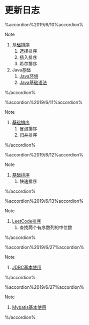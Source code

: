 # 更新日志

%accordion%2019/6/10%accordion%

> [!NOTE]
>
> 1. [基础排序](Chapter0/basic/1.1.1.md)
>    1. 选择排序
>    2. 插入排序
>    3. 希尔排序
> 2. Java基础
>    1. [Java环境](Chapter1/1.1.md)
>    2. [Java基础语法](Chapter1/1.2.md)

%/accordion%



%accordion%2019/6/11%accordion%

> [!NOTE]
>
> 1. [基础排序](Chapter0/basic/1.1.1.md)
>    1. 冒泡排序
>    2. 归并排序

%/accordion%



%accordion%2019/6/12%accordion%

> [!NOTE]
>
> 1. [基础排序](Chapter0/basic/1.1.1.md)
>    1. 快速排序

%/accordion%





%accordion%2019/6/13%accordion%

> [!NOTE]
>
> 1. [LeetCode排序](Chapter0/leetcode/1.2.1.md)
>    1. 查找两个有序数列的中位数

%/accordion%





%accordion%2019/6/27%accordion%

> [!NOTE]
>
> 1. [JDBC基本使用](Chapter3/database/3.1.1.md)

%/accordion%





%accordion%2019/6/27%accordion%

> [!NOTE]
>
> 1. [Mybatis基本使用](Chapter3/database/3.1.2.md)

%/accordion%